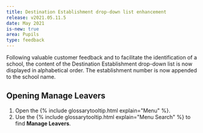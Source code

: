 ```yaml
---
title: Destination Establishment drop-down list enhancement
release: v2021.05.11.5
date: May 2021
is-new: true
area: Pupils
type: feedback
---
```


Following valuable customer feedback and to facilitate the identification of a school, the content of the Destination Establishment drop-down list is now displayed in alphabetical order. The establishment number is now appended to the school name.

## Opening Manage Leavers

1. Open the {% include glossarytooltip.html explain="Menu" %}.
2. Use the {% include glossarytooltip.html explain="Menu Search" %} to find **Manage Leavers**.
